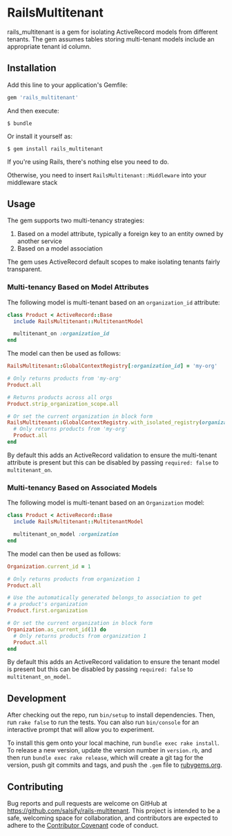 # RailsMultitenant

rails_multitenant is a gem for isolating ActiveRecord models from different tenants. The gem assumes tables storing
multi-tenant models include an appropriate tenant id column.

## Installation

Add this line to your application's Gemfile:

```ruby
gem 'rails_multitenant'
```

And then execute:

    $ bundle

Or install it yourself as:

    $ gem install rails_multitenant

If you're using Rails, there's nothing else you need to do.

Otherwise, you need to insert `RailsMultitenant::Middleware` into your middleware stack

## Usage

The gem supports two multi-tenancy strategies:

1. Based on a model attribute, typically a foreign key to an entity owned by another service
2. Based on a model association

The gem uses ActiveRecord default scopes to make isolating tenants fairly transparent.

### Multi-tenancy Based on Model Attributes

The following model is multi-tenant based on an `organization_id` attribute:

```ruby
class Product < ActiveRecord::Base
  include RailsMultitenant::MultitenantModel

  multitenant_on :organization_id
end
```

The model can then be used as follows:

```ruby
RailsMultitenant::GlobalContextRegistry[:organization_id] = 'my-org'

# Only returns products from 'my-org'
Product.all

# Returns products across all orgs
Product.strip_organization_scope.all

# Or set the current organization in block form
RailsMultitenant::GlobalContextRegistry.with_isolated_registry(organization_id: 'my-org') do
  # Only returns products from 'my-org'
  Product.all
end
```

By default this adds an ActiveRecord validation to ensure the multi-tenant attribute is present but this can be disabled
by passing `required: false` to `multitenant_on`.

### Multi-tenancy Based on Associated Models

The following model is multi-tenant based on an `Organization` model:

```ruby
class Product < ActiveRecord::Base
  include RailsMultitenant::MultitenantModel

  multitenant_on_model :organization
end
```

The model can then be used as follows:

```ruby
Organization.current_id = 1

# Only returns products from organization 1
Product.all

# Use the automatically generated belongs_to association to get
# a product's organization
Product.first.organization

# Or set the current organization in block form
Organization.as_current_id(1) do
  # Only returns products from organization 1
  Product.all
end
```

By default this adds an ActiveRecord validation to ensure the tenant model is present but this can be disabled
by passing `required: false` to `multitenant_on_model`.

## Development

After checking out the repo, run `bin/setup` to install dependencies. Then, run `rake false` to run the tests. You can also run `bin/console` for an interactive prompt that will allow you to experiment.

To install this gem onto your local machine, run `bundle exec rake install`. To release a new version, update the version number in `version.rb`, and then run `bundle exec rake release`, which will create a git tag for the version, push git commits and tags, and push the `.gem` file to [rubygems.org](https://rubygems.org).

## Contributing

Bug reports and pull requests are welcome on GitHub at https://github.com/salsify/rails-multitenant. This project is intended to be a safe, welcoming space for collaboration, and contributors are expected to adhere to the [Contributor Covenant](contributor-covenant.org) code of conduct.

